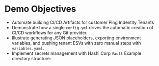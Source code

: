 # Demo Objectives

- Automate building CI/CD Artifacts for customer Ping Indentity Tenants
- Demonstrate how a single `config.yml` drives the automatic creation of CI/CD workflows for any Git provider.
- Illustrate generating JSON placeholders, exporting environment variables, and pushing tenant ESVs with zero manual steps with `variables.yaml`.
- Implement secrets management with Hashi Corp `Vault`
Example directory structure:

<!-- ```text
./slides
├── 1.html
├── 2.md
├── 3.md
└── base
    ├── bulleted-lists.md
    ├── ordered-lists.md
    ├── tables-as-html.html
    └── tables.md
``` -->